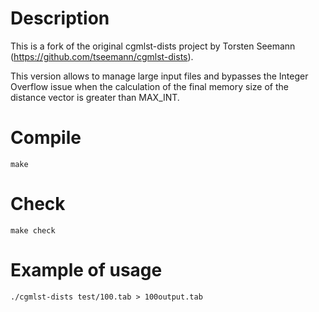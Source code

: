 # Description

This is a fork of the original cgmlst-dists project by Torsten Seemann (https://github.com/tseemann/cgmlst-dists).

This version allows to manage large input files and bypasses the Integer Overflow issue when the calculation of the final memory size of the distance vector is greater than MAX_INT.

# Compile
```console
make
```

# Check
```console
make check
```
# Example of usage

```console
./cgmlst-dists test/100.tab > 100output.tab
```
